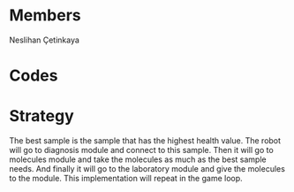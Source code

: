 # Members

Neslihan Çetinkaya

# Codes

# Strategy

The best sample is the sample that has the highest health value. The robot will go to diagnosis module and connect to this sample. 
Then it will go to molecules module and take the molecules as much as the best sample needs. And finally it will go to the laboratory
module and give the molecules to the module. This implementation will repeat in the game loop.
